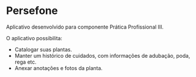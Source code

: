 # Persefone

Aplicativo desenvolvido para componente Prática Profissional III.

O aplicativo possibilita:
- Catalogar suas plantas.
- Manter um histórico de cuidados, com informações de adubação, poda, rega etc.
- Anexar anotações e fotos da planta.
